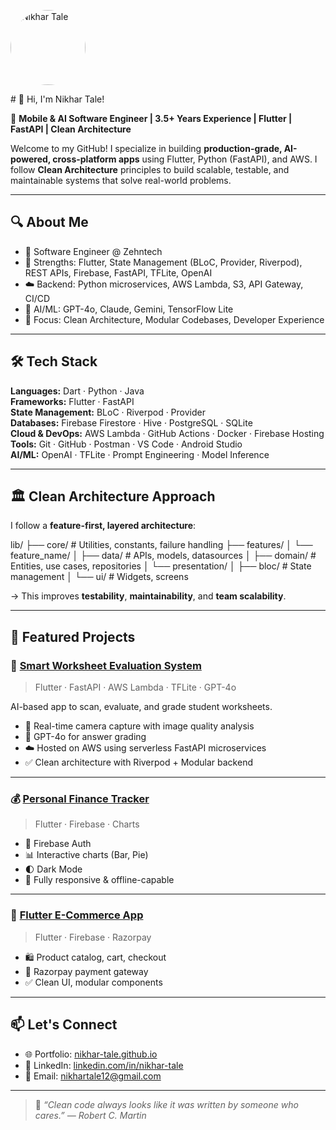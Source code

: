 <p align="left">
  <img src="[https://your-image-link.jpg](https://drive.google.com/file/d/1Fi52eZQw1vv2MUCGWFlnhpDUfqgLJ4_A/view?usp=sharing)" alt="Nikhar Tale" width="120" style="border-radius: 50%;" />
</p>
# 👋 Hi, I'm Nikhar Tale!

🚀 **Mobile & AI Software Engineer | 3.5+ Years Experience | Flutter | FastAPI | Clean Architecture**

Welcome to my GitHub! I specialize in building **production-grade, AI-powered, cross-platform apps** using Flutter, Python (FastAPI), and AWS. I follow **Clean Architecture** principles to build scalable, testable, and maintainable systems that solve real-world problems.

---

## 🔍 About Me

- 💼 Software Engineer @ Zehntech  
- 💪 Strengths: Flutter, State Management (BLoC, Provider, Riverpod), REST APIs, Firebase, FastAPI, TFLite, OpenAI  
- ☁️ Backend: Python microservices, AWS Lambda, S3, API Gateway, CI/CD  
- 🧠 AI/ML: GPT-4o, Claude, Gemini, TensorFlow Lite  
- 🧱 Focus: Clean Architecture, Modular Codebases, Developer Experience

---

## 🛠 Tech Stack

**Languages:** Dart · Python · Java  
**Frameworks:** Flutter · FastAPI  
**State Management:** BLoC · Riverpod · Provider  
**Databases:** Firebase Firestore · Hive · PostgreSQL · SQLite  
**Cloud & DevOps:** AWS Lambda · GitHub Actions · Docker · Firebase Hosting  
**Tools:** Git · GitHub · Postman · VS Code · Android Studio  
**AI/ML:** OpenAI · TFLite · Prompt Engineering · Model Inference

---

## 🏛️ Clean Architecture Approach

I follow a **feature-first, layered architecture**:

lib/
├── core/ # Utilities, constants, failure handling
├── features/
│ └── feature_name/
│ ├── data/ # APIs, models, datasources
│ ├── domain/ # Entities, use cases, repositories
│ └── presentation/
│ ├── bloc/ # State management
│ └── ui/ # Widgets, screens


→ This improves **testability**, **maintainability**, and **team scalability**.

---

## 🌟 Featured Projects

### 📱 [Smart Worksheet Evaluation System](https://github.com/nikhartale/smart-worksheet-evaluation)  
> Flutter · FastAPI · AWS Lambda · TFLite · GPT-4o  

AI-based app to scan, evaluate, and grade student worksheets.  
- 📸 Real-time camera capture with image quality analysis  
- 🧠 GPT-4o for answer grading  
- ☁️ Hosted on AWS using serverless FastAPI microservices  
- ✅ Clean architecture with Riverpod + Modular backend

---

### 💰 [Personal Finance Tracker](https://github.com/nikhartale/personal-finance-tracker)  
> Flutter · Firebase · Charts

- 🔐 Firebase Auth  
- 📊 Interactive charts (Bar, Pie)  
- 🌓 Dark Mode  
- 📱 Fully responsive & offline-capable

---

### 🛒 [Flutter E-Commerce App](https://github.com/nikhartale/flutter-ecommerce-app)  
> Flutter · Firebase · Razorpay  

- 🛍 Product catalog, cart, checkout  
- 💸 Razorpay payment gateway  
- ✅ Clean UI, modular components

---

## 📫 Let's Connect

- 🌐 Portfolio: [nikhar-tale.github.io](https://nikhar-tale.github.io/nikhar-tale/)  
- 💼 LinkedIn: [linkedin.com/in/nikhar-tale](www.linkedin.com/in/nikhar-tale-3359b41a2)  
- 📧 Email: [nikhartale12@gmail.com](mailto:nikhartale12@gmail.com)  


---

> 💬 *“Clean code always looks like it was written by someone who cares.” — Robert C. Martin*
